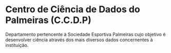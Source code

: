 # Centro de Ciência de Dados do Palmeiras (C.C.D.P)
Departamento pertencente à Sociedade Esportiva Palmeiras cujo objetivo é desenvolver ciência através dos mais diversos dados concernentes à instituição.
